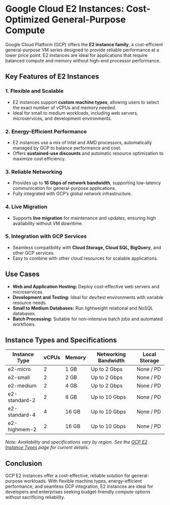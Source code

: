 # Google Cloud E2 Instances: Cost-Optimized General-Purpose Compute

Google Cloud Platform (GCP) offers the **E2 instance family**, a cost-efficient general-purpose VM series designed to provide reliable performance at a lower price point. E2 instances are ideal for applications that require balanced compute and memory without high-end processor performance.

## Key Features of E2 Instances

### 1. **Flexible and Scalable**

* E2 instances support **custom machine types**, allowing users to select the exact number of vCPUs and memory needed.
* Ideal for small to medium workloads, including web servers, microservices, and development environments.

### 2. **Energy-Efficient Performance**

* E2 instances use a mix of Intel and AMD processors, automatically managed by GCP to balance performance and cost.
* Offers **sustained-use discounts** and automatic resource optimization to maximize cost efficiency.

### 3. **Reliable Networking**

* Provides up to **16 Gbps of network bandwidth**, supporting low-latency communication for general-purpose applications.
* Fully integrated with GCP’s global network infrastructure.

### 4. **Live Migration**

* Supports **live migration** for maintenance and updates, ensuring high availability without VM downtime.

### 5. **Integration with GCP Services**

* Seamless compatibility with **Cloud Storage, Cloud SQL, BigQuery**, and other GCP services.
* Easy to combine with other cloud resources for scalable applications.

## Use Cases

* **Web and Application Hosting:** Deploy cost-effective web servers and microservices.
* **Development and Testing:** Ideal for dev/test environments with variable resource needs.
* **Small to Medium Databases:** Run lightweight relational and NoSQL databases.
* **Batch Processing:** Suitable for non-intensive batch jobs and automated workflows.

## Instance Types and Specifications

| Instance Type | vCPUs | Memory | Networking Bandwidth | Local Storage |
| ------------- | ----- | ------ | -------------------- | ------------- |
| e2-micro      | 2     | 1 GB   | Up to 2 Gbps         | None / PD     |
| e2-small      | 2     | 2 GB   | Up to 2 Gbps         | None / PD     |
| e2-medium     | 2     | 4 GB   | Up to 2 Gbps         | None / PD     |
| e2-standard-2 | 2     | 8 GB   | Up to 10 Gbps        | None / PD     |
| e2-standard-4 | 4     | 16 GB  | Up to 10 Gbps        | None / PD     |
| e2-highmem-2  | 2     | 16 GB  | Up to 10 Gbps        | None / PD     |

*Note: Availability and specifications vary by region. See the [GCP E2 Instance Types](https://cloud.google.com/compute/docs/machine-types#e2_machine_types) page for current details.*

## Conclusion

GCP E2 instances offer a cost-effective, reliable solution for general-purpose workloads. With flexible machine types, energy-efficient performance, and seamless GCP integration, E2 instances are ideal for developers and enterprises seeking budget-friendly compute options without sacrificing reliability.
